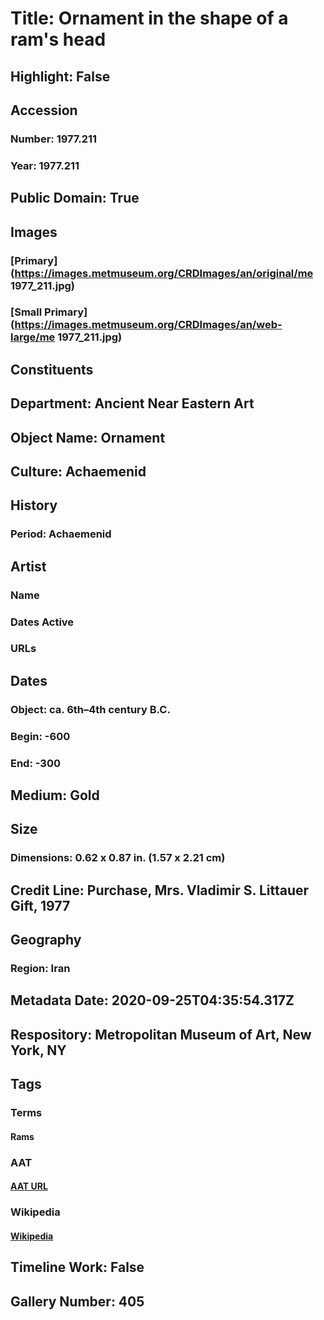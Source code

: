 # Title: Ornament in the shape of a ram's head
## Highlight: False
## Accession
### Number: 1977.211
### Year: 1977.211
## Public Domain: True
## Images
### [Primary](https://images.metmuseum.org/CRDImages/an/original/me 1977_211.jpg)
### [Small Primary](https://images.metmuseum.org/CRDImages/an/web-large/me 1977_211.jpg)
## Constituents
## Department: Ancient Near Eastern Art
## Object Name: Ornament
## Culture: Achaemenid
## History
### Period: Achaemenid
## Artist
### Name
### Dates Active
### URLs
## Dates
### Object: ca. 6th–4th century B.C.
### Begin: -600
### End: -300
## Medium: Gold
## Size
### Dimensions: 0.62 x 0.87 in. (1.57 x 2.21 cm)
## Credit Line: Purchase, Mrs. Vladimir S. Littauer Gift, 1977
## Geography
### Region: Iran
## Metadata Date: 2020-09-25T04:35:54.317Z
## Respository: Metropolitan Museum of Art, New York, NY
## Tags
### Terms
#### Rams
### AAT
#### [AAT URL](http://vocab.getty.edu/page/aat/300250287)
### Wikipedia
#### [Wikipedia]()
## Timeline Work: False
## Gallery Number: 405